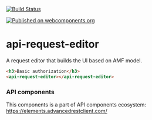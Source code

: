 [![Build Status](https://travis-ci.org/advanced-rest-client/api-url-data-model.svg?branch=stage)](https://travis-ci.org/advanced-rest-client/api-request-editor)

[![Published on webcomponents.org](https://img.shields.io/badge/webcomponents.org-published-blue.svg)](https://www.webcomponents.org/element/advanced-rest-client/api-request-editor)

# api-request-editor

A request editor that builds the UI based on AMF model.

<!---
```
<custom-element-demo>
  <template>
    <link rel="import" href="api-request-editor.html">
    <next-code-block></next-code-block>
  </template>
</custom-element-demo>
```
-->

```html
<h3>Basic authorization</h3>
<api-request-editor></api-request-editor>
```

### API components

This components is a part of API components ecosystem: https://elements.advancedrestclient.com/
